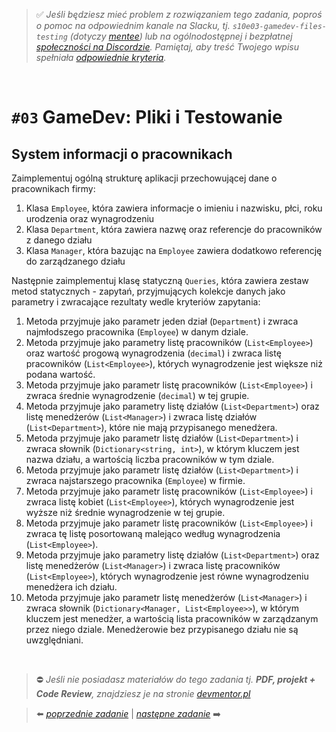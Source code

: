 > :white_check_mark: *Jeśli będziesz mieć problem z rozwiązaniem tego zadania, poproś o pomoc na odpowiednim kanale na Slacku, tj. `s10e03-gamedev-files-testing` (dotyczy [mentee](https://devmentor.pl/mentoring/)) lub na ogólnodostępnej i bezpłatnej [społeczności na Discordzie](https://devmentor.pl/discord). Pamiętaj, aby treść Twojego wpisu spełniała [odpowiednie kryteria](https://devmentor.pl/jak-prosic-o-pomoc/).*

&nbsp;

# `#03` GameDev: Pliki i Testowanie

## System informacji o pracownikach
Zaimplementuj ogólną strukturę aplikacji przechowującej dane o pracownikach firmy:
1. Klasa `Employee`, która zawiera informacje o imieniu i nazwisku, płci, roku urodzenia oraz wynagrodzeniu
2. Klasa `Department`, która zawiera nazwę oraz referencje do pracowników z danego działu
3. Klasa `Manager`, która bazując na `Employee` zawiera dodatkowo referencję do zarządzanego działu

Następnie zaimplementuj klasę statyczną `Queries`, która zawiera zestaw metod statycznych - zapytań, przyjmujących kolekcje danych jako parametry i zwracające rezultaty wedle kryteriów zapytania:
1. Metoda przyjmuje jako parametr jeden dział (`Department`) i zwraca najmłodszego pracownika (`Employee`) w danym dziale.
2. Metoda przyjmuje jako parametry listę pracowników (`List<Employee>`) oraz wartość progową wynagrodzenia (`decimal`) i zwraca listę pracowników (`List<Employee>`), których wynagrodzenie jest większe niż podana wartość.
3. Metoda przyjmuje jako parametr listę pracowników (`List<Employee>`) i zwraca średnie wynagrodzenie (`decimal`) w tej grupie.
4. Metoda przyjmuje jako parametry listę działów (`List<Department>`) oraz listę menedżerów (`List<Manager>`) i zwraca listę działów (`List<Department>`), które nie mają przypisanego menedżera.
5. Metoda przyjmuje jako parametr listę działów (`List<Department>`) i zwraca słownik (`Dictionary<string, int>`), w którym kluczem jest nazwa działu, a wartością liczba pracowników w tym dziale.
6. Metoda przyjmuje jako parametr listę działów (`List<Department>`) i zwraca najstarszego pracownika (`Employee`) w firmie.
7. Metoda przyjmuje jako parametr listę pracowników (`List<Employee>`) i zwraca listę kobiet (`List<Employee>`), których wynagrodzenie jest wyższe niż średnie wynagrodzenie w tej grupie.
8. Metoda przyjmuje jako parametr listę pracowników (`List<Employee>`) i zwraca tę listę posortowaną malejąco według wynagrodzenia (`List<Employee>`).
9. Metoda przyjmuje jako parametry listę działów (`List<Department>`) oraz listę menedżerów (`List<Manager>`) i zwraca listę pracowników (`List<Employee>`), których wynagrodzenie jest równe wynagrodzeniu menedżera ich działu.
10. Metoda przyjmuje jako parametr listę menedżerów (`List<Manager>`) i zwraca słownik (`Dictionary<Manager, List<Employee>>`), w którym kluczem jest menedżer, a wartością lista pracowników w zarządzanym przez niego dziale. Menedżerowie bez przypisanego działu nie są uwzględniani.

&nbsp;

> :no_entry: *Jeśli nie posiadasz materiałów do tego zadania tj. **PDF, projekt + Code Review**, znajdziesz je na stronie [devmentor.pl](https://devmentor.pl/workshop-gamedev-files-testing)*

> :arrow_left: [*poprzednie zadanie*](./../02) | [*następne zadanie*](./../04) :arrow_right:
